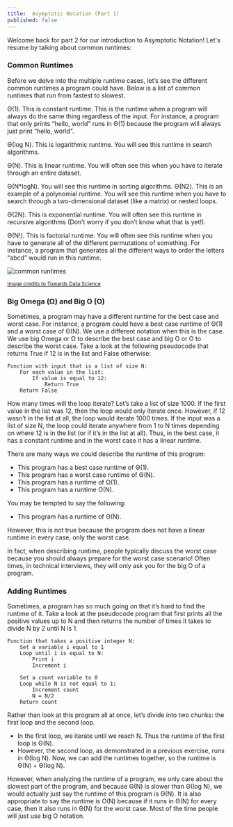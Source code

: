 ```yaml
---
title:  Asymptotic Notation (Part 1)
published: false
---
```


Welcome back for part 2 for our introduction to Asymptotic Notation! Let's resume by talking about common runtimes:

### Common Runtimes

Before we delve into the multiple runtime cases, let’s see the different common runtimes a program could have. Below is a list of common runtimes that run from fastest to slowest.

Θ(1). This is constant runtime. This is the runtime when a program will always do the same thing regardless of the input. For instance, a program that only prints “hello, world” runs in Θ(1) because the program will always just print “hello, world”.

Θ(log N). This is logarithmic runtime. You will see this runtime in search algorithms.

Θ(N). This is linear runtime. You will often see this when you have to iterate through an entire dataset.

Θ(N*logN). You will see this runtime in sorting algorithms.
Θ(N2). This is an example of a polynomial runtime. You will see this runtime when you have to search through a two-dimensional dataset (like a matrix) or nested loops.

Θ(2N). This is exponential runtime. You will often see this runtime in recursive algorithms (Don’t worry if you don’t know what that is yet!).

Θ(N!). This is factorial runtime. You will often see this runtime when you have to generate all of the different permutations of something. For instance, a program that generates all the different ways to order the letters “abcd” would run in this runtime.

![common runtimes](https://miro.medium.com/max/2928/1*5ZLci3SuR0zM_QlZOADv8Q.jpeg)

<sub>[Image credits to Towards Data Science](https://towardsdatascience.com/understanding-time-complexity-with-python-examples-2bda6e8158a7)</sub>


### Big Omega (Ω) and Big O (O)

Sometimes, a program may have a different runtime for the best case and worst case. For instance, a program could have a best case runtime of Θ(1) and a worst case of Θ(N). We use a different notation when this is the case. We use big Omega or Ω to describe the best case and big O or O to describe the worst case. Take a look at the following pseudocode that returns True if 12 is in the list and False otherwise:

```
Function with input that is a list of size N:
    For each value in the list:
        If value is equal to 12:
            Return True
    Return False
```

How many times will the loop iterate? Let’s take a list of size 1000. If the first value in the list was 12, then the loop would only iterate once. However, if 12 wasn’t in the list at all, the loop would iterate 1000 times. If the input was a list of size N, the loop could iterate anywhere from 1 to N times depending on where 12 is in the list (or if it’s in the list at all). Thus, in the best case, it has a constant runtime and in the worst case it has a linear runtime.

There are many ways we could describe the runtime of this program:

- This program has a best case runtime of Θ(1).
- This program has a worst case runtime of Θ(N).
- This program has a runtime of Ω(1).
- This program has a runtime O(N).

You may be tempted to say the following:

- This program has a runtime of Θ(N).

However, this is not true because the program does not have a linear runtime in every case, only the worst case.

In fact, when describing runtime, people typically discuss the worst case because you should always prepare for the worst case scenario! Often times, in technical interviews, they will only ask you for the big O of a program.

### Adding Runtimes

Sometimes, a program has so much going on that it’s hard to find the runtime of it. Take a look at the pseudocode program that first prints all the positive values up to N and then returns the number of times it takes to divide N by 2 until N is 1.

```
Function that takes a positive integer N:
    Set a variable i equal to 1
    Loop until i is equal to N:
        Print i
        Increment i

    Set a count variable to 0
    Loop while N is not equal to 1:
        Increment count
        N = N/2
    Return count
```

Rather than look at this program all at once, let’s divide into two chunks: the first loop and the second loop.

- In the first loop, we iterate until we reach N. Thus the runtime of the first loop is Θ(N).
- However, the second loop, as demonstrated in a previous exercise, runs in Θ(log N).
Now, we can add the runtimes together, so the runtime is Θ(N) + Θ(log N).

However, when analyzing the runtime of a program, we only care about the slowest part of the program, and because Θ(N) is slower than Θ(log N), we would actually just say the runtime of this program is Θ(N). It is also appropriate to say the runtime is O(N) because if it runs in Θ(N) for every case, then it also runs in Θ(N) for the worst case. Most of the time people will just use big O notation.